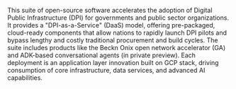 This suite of open-source software accelerates the adoption of Digital Public Infrastructure (DPI) for governments and public sector organizations. It provides a "DPI-as-a-Service" (DaaS) model, offering pre-packaged, cloud-ready components that allow nations to rapidly launch DPI pilots and bypass lengthy and costly traditional procurement and build cycles. The suite includes products like the Beckn Onix open network accelerator (GA) and ADK-based conversational agents (in private preview). Each deployment is an application layer innovation built on GCP stack, driving consumption of core infrastructure, data services, and advanced AI capabilities.
